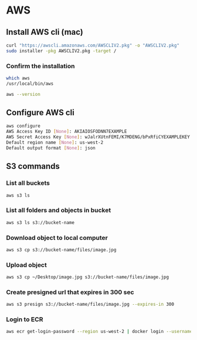 # AWS

## Install AWS cli (mac)
```sh
curl "https://awscli.amazonaws.com/AWSCLIV2.pkg" -o "AWSCLIV2.pkg"
sudo installer -pkg AWSCLIV2.pkg -target /
```

### Confirm the installation
```sh
which aws
/usr/local/bin/aws

aws --version
```

## Configure AWS cli
```sh
aws configure
AWS Access Key ID [None]: AKIAIOSFODNN7EXAMPLE
AWS Secret Access Key [None]: wJalrXUtnFEMI/K7MDENG/bPxRfiCYEXAMPLEKEY
Default region name [None]: us-west-2
Default output format [None]: json
```

## S3 commands

### List all buckets
```sh
aws s3 ls
```

### List all folders and objects in bucket
```sh
aws s3 ls s3://bucket-name
```

### Download object to local computer
```sh
aws s3 cp s3://bucket-name/files/image.jpg
```

### Upload object
```sh
aws s3 cp ~/Desktop/image.jpg s3://bucket-name/files/image.jpg
```

### Create presigned url that expires in 300 sec
```sh
aws s3 presign s3://bucket-name/files/image.jpg --expires-in 300
```

### Login to ECR
```sh
aws ecr get-login-password --region us-west-2 | docker login --username AWS --password-stdin account-name.dkr.ecr.us-west-2.amazonaws.com
```

